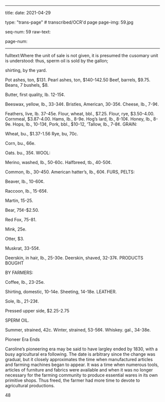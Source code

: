 
---

title: 
date: 2021-04-29

type: "trans-page" # transcribed/OCR'd page
page-img: 59.jpg

seq-num: 59
raw-text:

page-num:

---

fulltext:Where the unit of sale is not given, it is presumed the cusomary unit is understood: thus, sperm oil is sold by the gallon;

shirting, by the yard.

Pot ashes, ton, $131. Pearl ashes, ton, $140-142.50 Beef, barrels, $9.75. Beans, 7 bushels, $8.

<BREAK>

Butter, first quality, Ib. 12-15¢.

Beeswax, yellow, Ib., 33-34¢. Bristles, American, 30-35¢. Cheese, Ib., 7-9¢.

Feathers, live, Ib. 37-45e. Flour, wheat, bbl., $7.25. Flour, rye, $3.50-4.00. Cornmeal, $3.87-4.00. Hams, Ib., 8-9e. Hog’s lard, Ib., 8-10¢. Honey, Ib., 8-9e. Hops, Ib., 10-13¢, Pork, bbl., $10-12, ‘Tallow, Ib., 7-8¢. GRAIN:

Wheat, bu., $1.37-1.56 Rye, bu, 70c.

Corn, bu., 66e.

Oats. bu., 35¢. WOOL:

Merino, washed, Ib., 50-60c. Halfbreed, tb., 40-50¢.

<BREAK>

Common, Ib., 30-450. American hatter’s, Ib., 60¢. FURS, PELTS:

Beaver, Ib., 10-60¢.

Raccoon, Ib., 15-65¢.

Martin, 15-25.

Bear, 75¢-$2.50.

Red Fox, 75-81.

Mink, 25e.

Otter, $3.

Muskrat, 33-55¢.

Deerskin, in hair, Ib., 25-30e. Deerskin, shaved, 32-37¢. PRODUCTS BOUGHT

BY FARMERS:

Coffee, Ib., 23-25e.

Shirting, domestic, 10-14e. Sheeting, 14-18e. LEATHER.

Sole, Ib., 21-23¢.

Pressed upper side, $2.25-2.75

SPERM OIL.

Summer, strained, 42c. Winter, strained, 53-56¢. Whiskey. gal., 34-38e.

Pioneer Era Ends

Caroline’s pioneering era may be said to have largley ended by 1830, with a busy agricultural era following. The date is arbitrary since the change was gradual, but it closely approximates the time when manufactured articles and farming machines began to appear. It was a time when numerous tools, articles of furniture and fabrics were available and when it was no longer necessary for the farming community to produce essential wares in its own primitive shops. Thus freed, the farmer had more time to devote to agricultural productions.

48 
